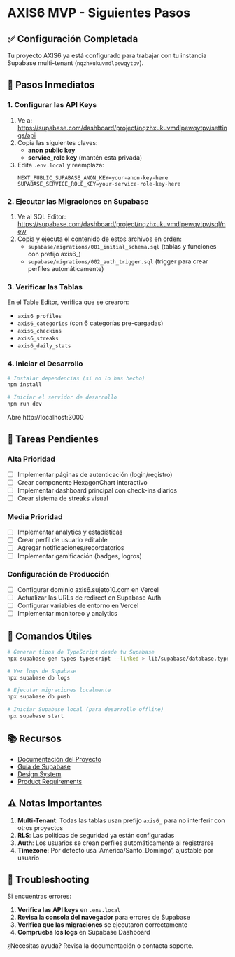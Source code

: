 # AXIS6 MVP - Siguientes Pasos

## ✅ Configuración Completada

Tu proyecto AXIS6 ya está configurado para trabajar con tu instancia Supabase multi-tenant (`nqzhxukuvmdlpewqytpv`).

## 🚀 Pasos Inmediatos

### 1. Configurar las API Keys

1. Ve a: https://supabase.com/dashboard/project/nqzhxukuvmdlpewqytpv/settings/api
2. Copia las siguientes claves:
   - **anon public key** 
   - **service_role key** (mantén esta privada)
3. Edita `.env.local` y reemplaza:
   ```
   NEXT_PUBLIC_SUPABASE_ANON_KEY=your-anon-key-here
   SUPABASE_SERVICE_ROLE_KEY=your-service-role-key-here
   ```

### 2. Ejecutar las Migraciones en Supabase

1. Ve al SQL Editor: https://supabase.com/dashboard/project/nqzhxukuvmdlpewqytpv/sql/new
2. Copia y ejecuta el contenido de estos archivos en orden:
   - `supabase/migrations/001_initial_schema.sql` (tablas y funciones con prefijo axis6_)
   - `supabase/migrations/002_auth_trigger.sql` (trigger para crear perfiles automáticamente)

### 3. Verificar las Tablas

En el Table Editor, verifica que se crearon:
- `axis6_profiles`
- `axis6_categories` (con 6 categorías pre-cargadas)
- `axis6_checkins`
- `axis6_streaks`
- `axis6_daily_stats`

### 4. Iniciar el Desarrollo

```bash
# Instalar dependencias (si no lo has hecho)
npm install

# Iniciar el servidor de desarrollo
npm run dev
```

Abre http://localhost:3000

## 📝 Tareas Pendientes

### Alta Prioridad
- [ ] Implementar páginas de autenticación (login/registro)
- [ ] Crear componente HexagonChart interactivo
- [ ] Implementar dashboard principal con check-ins diarios
- [ ] Crear sistema de streaks visual

### Media Prioridad
- [ ] Implementar analytics y estadísticas
- [ ] Crear perfil de usuario editable
- [ ] Agregar notificaciones/recordatorios
- [ ] Implementar gamificación (badges, logros)

### Configuración de Producción
- [ ] Configurar dominio axis6.sujeto10.com en Vercel
- [ ] Actualizar las URLs de redirect en Supabase Auth
- [ ] Configurar variables de entorno en Vercel
- [ ] Implementar monitoreo y analytics

## 🔧 Comandos Útiles

```bash
# Generar tipos de TypeScript desde tu Supabase
npx supabase gen types typescript --linked > lib/supabase/database.types.ts

# Ver logs de Supabase
npx supabase db logs

# Ejecutar migraciones localmente
npx supabase db push

# Iniciar Supabase local (para desarrollo offline)
npx supabase start
```

## 📚 Recursos

- [Documentación del Proyecto](./CLAUDE.md)
- [Guía de Supabase](./SUPABASE_SETUP.md)
- [Design System](./DESIGN.md)
- [Product Requirements](./PRD.md)

## ⚠️ Notas Importantes

1. **Multi-Tenant**: Todas las tablas usan prefijo `axis6_` para no interferir con otros proyectos
2. **RLS**: Las políticas de seguridad ya están configuradas
3. **Auth**: Los usuarios se crean perfiles automáticamente al registrarse
4. **Timezone**: Por defecto usa 'America/Santo_Domingo', ajustable por usuario

## 🐛 Troubleshooting

Si encuentras errores:

1. **Verifica las API keys** en `.env.local`
2. **Revisa la consola del navegador** para errores de Supabase
3. **Verifica que las migraciones** se ejecutaron correctamente
4. **Comprueba los logs** en Supabase Dashboard

¿Necesitas ayuda? Revisa la documentación o contacta soporte.